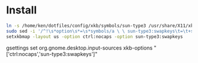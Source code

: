 Install
=======

```sh
ln -s /home/ken/dotfiles/config/xkb/symbols/sun-type3 /usr/share/X11/xkb/symbols/
sudo sed -i '/^!\s*option\s*=\s*symbols/a \ \ sun-type3:swapkeys\t=\t+sun-type3(swapkeys)' /usr/share/X11/xkb/rules/evdev
setxkbmap -layout us -option ctrl:nocaps -option sun-type3:swapkeys
```

<!--
echo 'sun-type3:swapkeys\t=\t+sun-type3(swapkeys)' \
  | sudo tee -a /usr/share/X11/xkb/rules/evdev
-->

gsettings set org.gnome.desktop.input-sources xkb-options "['ctrl:nocaps','sun-type3:swapkeys']"

